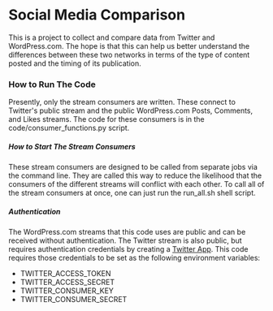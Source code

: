 # Social Media Comparison

This is a project to collect and compare data from Twitter and WordPress.com. The hope is that this can help us better understand the differences between these two networks in terms of the type of content posted and the timing of its publication. 

### How to Run The Code

Presently, only the stream consumers are written. These connect to Twitter's public stream and the public WordPress.com Posts, Comments, and Likes streams. The code for these consumers is in the code/consumer_functions.py script. 

##### How to Start The Stream Consumers

These stream consumers are designed to be called from separate jobs via the command line. They are called this way to reduce the likelihood that the consumers of the different streams will conflict with each other. To call all of the stream consumers at once, one can just run the run_all.sh shell script.

##### Authentication

The WordPress.com streams that this code uses are public and can be received without authentication. The Twitter stream is also public, but requires authentication credentials by creating a [Twitter App](https://apps.twitter.com/). This code requires those credentials to be set as the following environment variables:

* TWITTER_ACCESS_TOKEN
* TWITTER_ACCESS_SECRET
* TWITTER_CONSUMER_KEY
* TWITTER_CONSUMER_SECRET
